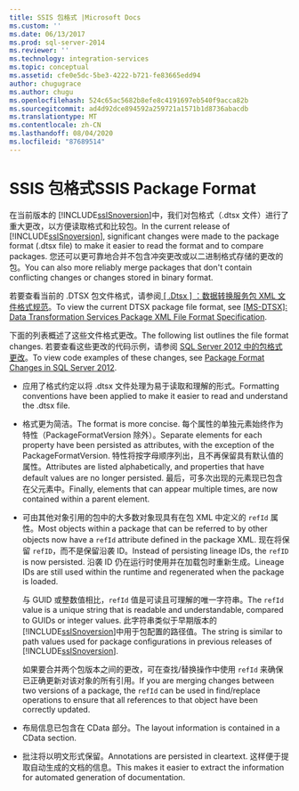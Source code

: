 ```yaml
---
title: SSIS 包格式 |Microsoft Docs
ms.custom: ''
ms.date: 06/13/2017
ms.prod: sql-server-2014
ms.reviewer: ''
ms.technology: integration-services
ms.topic: conceptual
ms.assetid: cfe0e5dc-5be3-4222-b721-fe83665edd94
author: chugugrace
ms.author: chugu
ms.openlocfilehash: 524c65ac5682b8efe8c4191697eb540f9acca82b
ms.sourcegitcommit: ad4d92dce894592a259721a1571b1d8736abacdb
ms.translationtype: MT
ms.contentlocale: zh-CN
ms.lasthandoff: 08/04/2020
ms.locfileid: "87689514"
---
```

# <a name="ssis-package-format"></a><span data-ttu-id="849a6-102">SSIS 包格式</span><span class="sxs-lookup"><span data-stu-id="849a6-102">SSIS Package Format</span></span>
  <span data-ttu-id="849a6-103">在当前版本的 [!INCLUDE[ssISnoversion](../includes/ssisnoversion-md.md)]中，我们对包格式（.dtsx 文件）进行了重大更改，以方便读取格式和比较包。</span><span class="sxs-lookup"><span data-stu-id="849a6-103">In the current release of [!INCLUDE[ssISnoversion](../includes/ssisnoversion-md.md)], significant changes were made to the package format (.dtsx file) to make it easier to read the format and to compare packages.</span></span> <span data-ttu-id="849a6-104">您还可以更可靠地合并不包含冲突更改或以二进制格式存储的更改的包。</span><span class="sxs-lookup"><span data-stu-id="849a6-104">You can also more reliably merge packages that don't contain conflicting changes or changes stored in binary format.</span></span>  
  
 <span data-ttu-id="849a6-105">若要查看当前的 .DTSX 包文件格式，请参阅[ \[ .Dtsx \] ：数据转换服务包 XML 文件格式规范](https://go.microsoft.com/fwlink/?LinkId=233251)。</span><span class="sxs-lookup"><span data-stu-id="849a6-105">To view the current DTSX package file format, see [\[MS-DTSX\]: Data Transformation Services Package XML File Format Specification](https://go.microsoft.com/fwlink/?LinkId=233251).</span></span>  
  
 <span data-ttu-id="849a6-106">下面的列表概述了这些文件格式更改。</span><span class="sxs-lookup"><span data-stu-id="849a6-106">The following list outlines the file format changes.</span></span> <span data-ttu-id="849a6-107">若要查看这些更改的代码示例，请参阅 [SQL Server 2012 中的包格式更改](https://go.microsoft.com/fwlink/?LinkId=233255)。</span><span class="sxs-lookup"><span data-stu-id="849a6-107">To view code examples of these changes, see [Package Format Changes in SQL Server 2012](https://go.microsoft.com/fwlink/?LinkId=233255).</span></span>  
  
-   <span data-ttu-id="849a6-108">应用了格式约定以将 .dtsx 文件处理为易于读取和理解的形式。</span><span class="sxs-lookup"><span data-stu-id="849a6-108">Formatting conventions have been applied to make it easier to read and understand the .dtsx file.</span></span>  
  
-   <span data-ttu-id="849a6-109">格式更为简洁。</span><span class="sxs-lookup"><span data-stu-id="849a6-109">The format is more concise.</span></span> <span data-ttu-id="849a6-110">每个属性的单独元素始终作为特性（PackageFormatVersion 除外）。</span><span class="sxs-lookup"><span data-stu-id="849a6-110">Separate elements for each property have been persisted as attributes, with the exception of the PackageFormatVersion.</span></span> <span data-ttu-id="849a6-111">特性将按字母顺序列出，且不再保留具有默认值的属性。</span><span class="sxs-lookup"><span data-stu-id="849a6-111">Attributes are listed alphabetically, and properties that have default values are no longer persisted.</span></span> <span data-ttu-id="849a6-112">最后，可多次出现的元素现已包含在父元素中。</span><span class="sxs-lookup"><span data-stu-id="849a6-112">Finally, elements that can appear multiple times, are now contained within a parent element.</span></span>  
  
-   <span data-ttu-id="849a6-113">可由其他对象引用的包中的大多数对象现具有在包 XML 中定义的 `refId` 属性。</span><span class="sxs-lookup"><span data-stu-id="849a6-113">Most objects within a package that can be referred to by other objects now have a `refId` attribute defined in the package XML.</span></span> <span data-ttu-id="849a6-114">现在将保留 `refID`，而不是保留沿袭 ID。</span><span class="sxs-lookup"><span data-stu-id="849a6-114">Instead of persisting lineage IDs, the `refID` is now persisted.</span></span> <span data-ttu-id="849a6-115">沿袭 ID 仍在运行时使用并在加载包时重新生成。</span><span class="sxs-lookup"><span data-stu-id="849a6-115">Lineage IDs are still used within the runtime and regenerated when the package is loaded.</span></span>  
  
     <span data-ttu-id="849a6-116">与 GUID 或整数值相比，`refId` 值是可读且可理解的唯一字符串。</span><span class="sxs-lookup"><span data-stu-id="849a6-116">The `refId` value is a unique string that is readable and understandable, compared to GUIDs or integer values.</span></span> <span data-ttu-id="849a6-117">此字符串类似于早期版本的 [!INCLUDE[ssISnoversion](../includes/ssisnoversion-md.md)]中用于包配置的路径值。</span><span class="sxs-lookup"><span data-stu-id="849a6-117">The string is similar to path values used for package configurations in previous releases of [!INCLUDE[ssISnoversion](../includes/ssisnoversion-md.md)].</span></span>  
  
     <span data-ttu-id="849a6-118">如果要合并两个包版本之间的更改，可在查找/替换操作中使用 `refId` 来确保已正确更新对该对象的所有引用。</span><span class="sxs-lookup"><span data-stu-id="849a6-118">If you are merging changes between two versions of a package, the `refId` can be used in find/replace operations to ensure that all references to that object have been correctly updated.</span></span>  
  
-   <span data-ttu-id="849a6-119">布局信息已包含在 CData 部分。</span><span class="sxs-lookup"><span data-stu-id="849a6-119">The layout information is contained in a CData section.</span></span>  
  
-   <span data-ttu-id="849a6-120">批注将以明文形式保留。</span><span class="sxs-lookup"><span data-stu-id="849a6-120">Annotations are persisted in cleartext.</span></span> <span data-ttu-id="849a6-121">这样便于提取自动生成的文档的信息。</span><span class="sxs-lookup"><span data-stu-id="849a6-121">This makes it easier to extract the information for automated generation of documentation.</span></span>  
  
  
